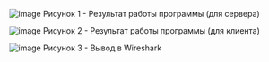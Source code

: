 ![image](https://github.com/user-attachments/assets/a8e9c8c6-a1d7-47bd-be94-103591db5738)
Рисунок 1 - Результат работы программы (для сервера)


![image](https://github.com/user-attachments/assets/0ba1bd2d-7f76-4aa0-b63a-b23ca23b5cb1)
Рисунок 2 - Результат работы программы (для клиента)


![image](https://github.com/user-attachments/assets/f8f03563-2d08-4e2c-b3ff-8ea74df2dab8)
Рисунок 3 - Вывод в Wireshark
